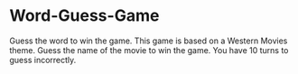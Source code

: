 # Word-Guess-Game
Guess the word to win the game.
This game is based on a Western Movies theme.
Guess the name of the movie to win the game.
You have 10 turns to guess incorrectly.
